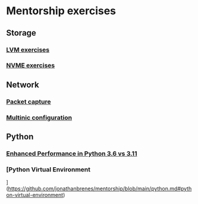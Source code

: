 # Mentorship exercises

## Storage

### [LVM exercises](https://github.com/jonathanbrenes/mentorship/blob/main/storage.md#storage--lvm)
### [NVME exercises](https://github.com/jonathanbrenes/mentorship/blob/main/storage.md#storage--nvme)

## Network

### [Packet capture](https://github.com/jonathanbrenes/mentorship/blob/main/network.md#packet-capture)
### [Multinic configuration](https://github.com/jonathanbrenes/mentorship/blob/main/network.md#multinic-configuration)


## Python
### [Enhanced Performance in Python 3.6 vs 3.11](https://github.com/jonathanbrenes/mentorship/blob/main/python.md#enhanced-performance-in-python-36-vs-311)
### [Python Virtual Environment
](https://github.com/jonathanbrenes/mentorship/blob/main/python.md#python-virtual-environment)
